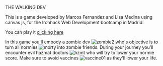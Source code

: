 THE WALKING DEV

This is a game developed by Marcos Fernandez and Lisa Medina using canvas js, for the Ironhack Web Development bootcamp in Madrid.

  You can play it [clicking here ](https://marferbl.github.io/THE-WALKING-DEV/)

In this game you'll embody a zombie dev ![zombie2](https://user-images.githubusercontent.com/64841973/140499535-8039840f-3aab-4ade-9bb4-556221ca993d.png) who's objective is to turn all normies ![morty](https://user-images.githubusercontent.com/64841973/140499552-76c8ae92-1f2a-4269-84f5-0c15601bcc36.png) into zombie friends.
During your journey you'll encounter evil hazmat doctors ![hzmt](https://user-images.githubusercontent.com/64841973/140499544-4355bdca-29fb-4069-996c-8ca38381becb.png) who will try to lower your normie score. 
Make sure to avoid vaccines ![vaccine01](https://user-images.githubusercontent.com/64841973/140500086-026a9650-f1c8-4586-9374-85e5adbc07ae.png) as they'll lower your life.









